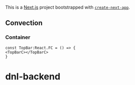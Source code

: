 This is a [Next.js](https://nextjs.org/) project bootstrapped with [`create-next-app`](https://github.com/vercel/next.js/tree/canary/packages/create-next-app).

## Convection

### Container

```
const TopBar:React.FC = () => {
<TopBarC></TopBarC>
}
```
# dnl-backend
